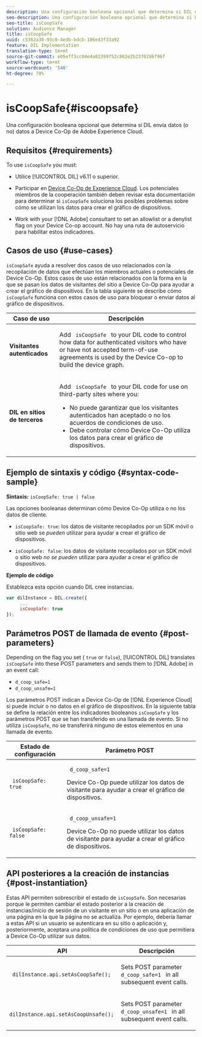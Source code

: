 ```yaml
---
description: Una configuración booleana opcional que determina si DIL envía datos (o no) datos a Device Co-Op de Adobe Experience Cloud.
seo-description: Una configuración booleana opcional que determina si DIL envía datos (o no) datos a Device Co-Op de Adobe Experience Cloud.
seo-title: isCoopSafe
solution: Audience Manager
title: isCoopSafe
uuid: c5362a38-93c0-4edb-bdcb-106e43f33a92
feature: DIL Implementation
translation-type: tm+mt
source-git-commit: e05eff3cc04e4a82399752c862e2b2370286f96f
workflow-type: tm+mt
source-wordcount: '540'
ht-degree: 78%

---
```



# isCoopSafe{#iscoopsafe}

Una configuración booleana opcional que determina si DIL envía datos (o no) datos a Device Co-Op de Adobe Experience Cloud.

## Requisitos {#requirements}

To use `isCoopSafe` you must:

* Utilice [!UICONTROL DIL] v6.11 o superior.
* Participar en [Device Co-Op de Experience Cloud](https://docs.adobe.com/content/help/es-ES/device-co-op/using/home.html). Los potenciales miembros de la cooperación también deben revisar esta documentación para determinar si `isCoopSafe` soluciona los posibles problemas sobre cómo se utilizan los datos para crear el gráfico de dispositivos.

* Work with your [!DNL Adobe] consultant to set an allowlist or a denylist flag on your Device Co-op account. No hay una ruta de autoservicio para habilitar estos indicadores.

## Casos de uso {#use-cases}

`isCoopSafe` ayuda a resolver dos casos de uso relacionados con la recopilación de datos que efectúan los miembros actuales o potenciales de Device Co-Op. Estos casos de uso están relacionados con la forma en la que se pasan los datos de visitantes del sitio a Device Co-Op para ayudar a crear el gráfico de dispositivos. En la tabla siguiente se describe cómo `isCoopSafe` funciona con estos casos de uso para bloquear o enviar datos al gráfico de dispositivos.

<table id="table_A24C63D2A21F47EDBAC8FA5E7BE888D8"> 
 <thead> 
  <tr> 
   <th colname="col1" class="entry"> Caso de uso </th> 
   <th colname="col2" class="entry"> Descripción </th> 
  </tr> 
 </thead>
 <tbody> 
  <tr> 
   <td colname="col1"> <p> <b>Visitantes autenticados</b> </p> </td> 
   <td colname="col2"> <p>Add <code> isCoopSafe </code> to your <span class="wintitle"> DIL </span> code to control how data for authenticated visitors who have or have not accepted term-of-use agreements is used by the Device Co-op to build the device graph. </p> </td> 
  </tr> 
  <tr> 
   <td colname="col1"> <p> <b>DIL en sitios de terceros</b> </p> </td> 
   <td colname="col2"> <p>Add <code> isCoopSafe </code> to your <span class="wintitle"> DIL </span> code for use on third-party sites where you: </p> <p> 
     <ul id="ul_C27BB26510314834A2A7CD99D46DA4AC"> 
      <li id="li_4E6AE574F18646F09C0CF4553EEA1A9E">No puede garantizar que los visitantes autenticados han aceptado o no los acuerdos de condiciones de uso. </li> 
      <li id="li_26D0561BF32B4278B0A6B5082C17FED8">Debe controlar cómo Device Co-Op utiliza los datos para crear el gráfico de dispositivos. </li> 
     </ul> </p> </td> 
  </tr> 
 </tbody> 
</table>

## Ejemplo de sintaxis y código {#syntax-code-sample}

**Sintaxis:** `isCoopSafe: true | false`

Las opciones booleanas determinan cómo Device Co-Op utiliza o no los datos de cliente.

* `isCoopSafe: true`: los datos de visitante recopilados por un SDK móvil o sitio web se *pueden* utilizar para ayudar a crear el gráfico de dispositivos.

* `isCoopSafe: false`: los datos de visitante recopilados por un SDK móvil o sitio web *no se pueden* utilizar para ayudar a crear el gráfico de dispositivos.

**Ejemplo de código**

Establezca esta opción cuando DIL cree instancias.

```js
var dilInstance = DIL.create({ 
     ... 
     isCoopSafe: true 
});
```

## Parámetros POST de llamada de evento {#post-parameters}

Depending on the flag you set ( `true` or `false`), [!UICONTROL DIL] translates `isCoopSafe` into these POST parameters and sends them to [!DNL Adobe] in an event call:

* `d_coop_safe=1`
* `d_coop_unsafe=1`

Los parámetros POST indican a Device Co-Op de [!DNL Experience Cloud] si puede incluir o no datos en el gráfico de dispositivos. En la siguiente tabla se define la relación entre los indicadores booleanos `isCoopSafe` y los parámetros POST que se han transferido en una llamada de evento. Si no utiliza `isCoopSafe`, no se transferirá ninguno de estos elementos en una llamada de evento.

<table id="table_0A544534CA904F4D9836A34B8C1EACBB"> 
 <thead> 
  <tr> 
   <th colname="col1" class="entry"> Estado de configuración </th> 
   <th colname="col2" class="entry"> Parámetro POST </th> 
  </tr> 
 </thead>
 <tbody> 
  <tr> 
   <td colname="col1"> <p> <code> isCoopSafe: true </code> </p> </td> 
   <td colname="col2"> <p> <code> d_coop_safe=1 </code> </p> <p>Device Co-Op puede utilizar los datos de visitante para ayudar a crear el gráfico de dispositivos. </p> </td> 
  </tr> 
  <tr> 
   <td colname="col1"> <p> <code> isCoopSafe: false </code> </p> </td> 
   <td colname="col2"> <p> <code> d_coop_unsafe=1 </code> </p> <p>Device Co-Op no puede utilizar los datos de visitante para ayudar a crear el gráfico de dispositivos. </p> </td> 
  </tr> 
 </tbody> 
</table>

## API posteriores a la creación de instancias {#post-instantiation}

Estas API permiten sobrescribir el estado de `isCoopSafe`. Son necesarias porque le permiten cambiar el estado posterior a la creación de instancias/inicio de sesión de un visitante en un sitio o en una aplicación de una página en la que la página no se actualiza. Por ejemplo, debería llamar a estas API si un usuario se autenticara en su sitio o aplicación y, posteriormente, aceptara una política de condiciones de uso que permitiera a Device Co-Op utilizar sus datos.

<table id="table_BAA96B1F82BE48C3A61A1AF1367BA45C"> 
 <thead> 
  <tr> 
   <th colname="col1" class="entry"> API </th> 
   <th colname="col2" class="entry"> Descripción </th> 
  </tr> 
 </thead>
 <tbody> 
  <tr> 
   <td colname="col1"> <p> <code> dilInstance.api.setAsCoopSafe(); </code> </p> </td> 
   <td colname="col2"> <p>Sets POST parameter <code> d_coop_safe=1 </code> in all subsequent event calls. </p> </td> 
  </tr> 
  <tr> 
   <td colname="col1"> <p> <code> dilInstance.api.setAsCoopUnsafe(); </code> </p> </td> 
   <td colname="col2"> <p>Sets POST parameter <code> d_coop_unsafe=1 </code> in all subsequent event calls. </p> </td> 
  </tr> 
 </tbody> 
</table>

<!-- 

Wiki page https://wiki.corp.adobe.com/x/RCfFTg

 -->

